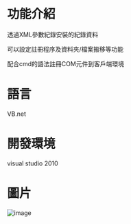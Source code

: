 # 功能介紹

透過XML參數紀錄安裝的紀錄資料

可以設定註冊程序及資料夾/檔案搬移等功能

配合cmd的語法註冊COM元件到客戶端環境

# 語言

VB.net

# 開發環境

visual studio 2010

# 圖片

![image]([https://imgur.com/lmSciWS](https://i.imgur.com/lmSciWS.jpg)https://i.imgur.com/lmSciWS.jpg)
